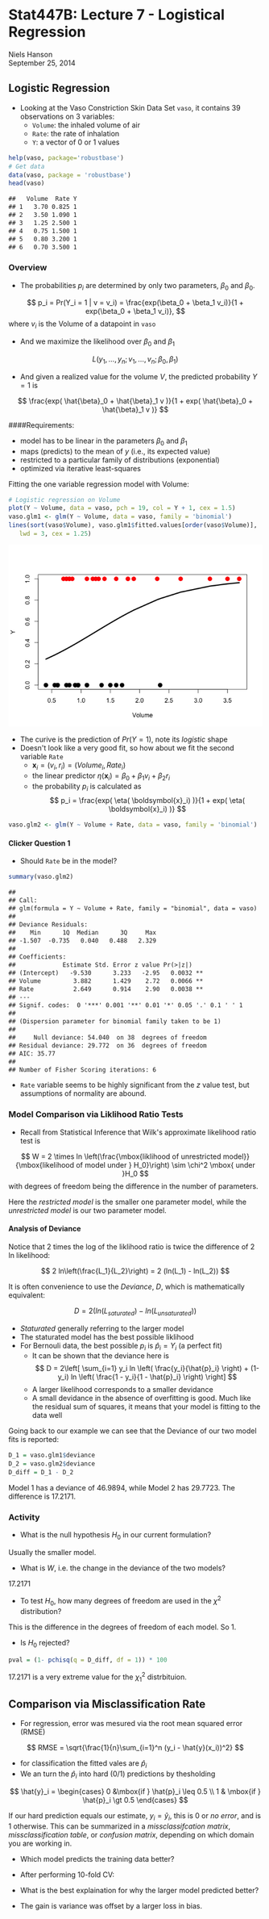# Stat447B: Lecture 7 - Logistical Regression
Niels Hanson  
September 25, 2014  

## Logistic Regression

* Looking at the Vaso Constriction Skin Data Set `vaso`, it contains 39 observations on 3 variables:
    * `Volume`: the inhaled volume of air
    * `Rate`: the rate of inhalation
    * `Y`: a vector of 0 or 1 values


```r
help(vaso, package='robustbase')
# Get data
data(vaso, package = 'robustbase')
head(vaso)
```

```
##   Volume  Rate Y
## 1   3.70 0.825 1
## 2   3.50 1.090 1
## 3   1.25 2.500 1
## 4   0.75 1.500 1
## 5   0.80 3.200 1
## 6   0.70 3.500 1
```

### Overview

* The probabilities $p_i$ are determined by only two parameters, $\beta_0$ and $\beta_0$.

$$
p_i = Pr(Y_i = 1 | v = v_i) = \frac{exp(\beta_0 + \beta_1 v_i)}{1 + exp(\beta_0 + \beta_1 v_i)},
$$
where $v_i$ is the Volume of a datapoint in `vaso`

* And we maximize the likelihood over $\beta_0$ and $\beta_1$

$$
L(y_1, \ldots, y_n; v_1, \ldots, v_n; \beta_0, \beta_1)
$$

* And given a realized value for the volume $V$, the predicted probability $Y=1$ is

$$
\frac{exp( \hat{\beta}_0 + \hat{\beta}_1 v )}{1 + exp( \hat{\beta}_0 + \hat{\beta}_1 v )}
$$

####Requirements:

* model has to be linear in the parameters $\beta_0$ and $\beta_1$
* maps (predicts) to the mean of $y$ (i.e., its expected value)
* restricted to a particular family of distributions (exponential)
* optimized via iterative least-squares

Fitting the one variable regression model with Volume:


```r
# Logistic regression on Volume
plot(Y ~ Volume, data = vaso, pch = 19, col = Y + 1, cex = 1.5)
vaso.glm1 <- glm(Y ~ Volume, data = vaso, family = 'binomial')
lines(sort(vaso$Volume), vaso.glm1$fitted.values[order(vaso$Volume)], 
   lwd = 3, cex = 1.25)
```

![plot of chunk unnamed-chunk-2](./lecture_07_logistic_regression_files/figure-html/unnamed-chunk-2.png) 

* The curive is the prediction of $Pr(Y=1)$, note its *logistic* shape
* Doesn't look like a very good fit, so how about we fit the second variable `Rate`
    * $\boldsymbol{x}_i = (v_i, r_i) = (Volume_i, Rate_i)$
    * the linear predictor $\eta(\boldsymbol{x}_i) = \beta_0 + \beta_1 v_i + \beta_2 r_i$
    * the probability $p_i$ is calculated as
    $$
    p_i = \frac{exp( \eta( \boldsymbol{x}_i) )}{1 + exp( \eta( \boldsymbol{x}_i) )}
    $$

```r
vaso.glm2 <- glm(Y ~ Volume + Rate, data = vaso, family = 'binomial')
```

#### Clicker Question 1

* Should `Rate` be in the model?


```r
summary(vaso.glm2)
```

```
## 
## Call:
## glm(formula = Y ~ Volume + Rate, family = "binomial", data = vaso)
## 
## Deviance Residuals: 
##    Min      1Q  Median      3Q     Max  
## -1.507  -0.735   0.040   0.488   2.329  
## 
## Coefficients:
##             Estimate Std. Error z value Pr(>|z|)   
## (Intercept)   -9.530      3.233   -2.95   0.0032 **
## Volume         3.882      1.429    2.72   0.0066 **
## Rate           2.649      0.914    2.90   0.0038 **
## ---
## Signif. codes:  0 '***' 0.001 '**' 0.01 '*' 0.05 '.' 0.1 ' ' 1
## 
## (Dispersion parameter for binomial family taken to be 1)
## 
##     Null deviance: 54.040  on 38  degrees of freedom
## Residual deviance: 29.772  on 36  degrees of freedom
## AIC: 35.77
## 
## Number of Fisher Scoring iterations: 6
```

* `Rate` variable seems to be highly significant from the $z$ value test, but assumptions of normality are abound.

### Model Comparison via Liklihood Ratio Tests

* Recall from Statistical Inference that Wilk's approximate likelihood ratio test is

$$
W = 2 \times ln \left(\frac{\mbox{liklihood of unrestricted model}}{\mbox{likelihood of model under } H_0}\right) \sim \chi^2 \mbox{ under }H_0
$$
with degrees of freedom being the difference in the number of parameters.

Here the *restricted model* is the smaller one parameter model, while the *unrestricted model* is our two parameter model.

#### Analysis of Deviance

Notice that 2 times the log of the liklihood ratio is twice the difference of 2 ln likelihood:

$$
2 ln\left(\frac{L_1}{L_2}\right) = 2 (ln(L_1) - ln(L_2))
$$

It is often convenience to use the *Deviance*, $D$, which is mathematically equivalent:

$$
D = 2 \left( ln(L_{saturated}) - ln(L_{unsaturated}) \right)
$$

* *Staturated* generally referring to the larger model
* The staturated model has the best possible liklihood
* For Bernouli data, the best possible $p_i$ is $\hat{p}_i = Y_i$ (a perfect fit)
    * It can be shown that the deviance here is
    $$
    D = 2\left[ \sum_{i=1} y_i ln \left( \frac{y_i}{\hat{p}_i} \right) + (1-y_i) ln \left( \frac{1 - y_i}{1 - \hat{p}_i} \right) \right]
    $$
    * A larger likelihood corresponds to a smaller devidance
    * A small devidance in the absence of overfitting is good. Much like the residual sum of squares, it means that your model is fitting to the data well


Going back to our example we can see that the Deviance of our two model fits is reported:


```r
D_1 = vaso.glm1$deviance
D_2 = vaso.glm2$deviance
D_diff = D_1 - D_2
```

Model 1 has a deviance of 46.9894, while Model 2 has 29.7723. The difference is 17.2171.

### Activity

* What is the null hypothesis $H_0$ in our current formulation?

Usually the smaller model. 

* What is $W$, i.e. the change in the deviance of the two models?

17.2171

* To test $H_0$, how many degrees of freedom are used in the $\chi^2$ distribution?

This is the difference in the degrees of freedom of each model. So 1.

* Is $H_0$ rejected?


```r
pval = (1- pchisq(q = D_diff, df = 1)) * 100
```

17.2171 is a very extreme value for the $\chi^2_1$ distrbituion. 

## Comparison via Misclassification Rate

* For regression, error was mesured via the root mean squared error (RMSE)

$$
RMSE = \sqrt{\frac{1}{n}\sum_{i=1}^n (y_i - \hat{y}(x_i))^2}
$$

* for classification the fitted vales are $\hat{p}_i$
* We an turn the $\hat{p}_i$ into hard (0/1) predictions by thesholding

$$
\hat{y}_i = \begin{cases} 0 &\mbox{if } \hat{p}_i \leq 0.5 \\ 
1 & \mbox{if } \hat{p}_i \gt 0.5 \end{cases} 
$$

If our hard prediction equals our estimate, $y_i = \hat{y}_i$, this is 0 or *no error*, and is 1 otherwise. This can be summarized in a *missclassifcation matrix*, *missclassification table*, or *confusion matrix*, depending on which domain you are working in. 

* Which model predicts the training data better?

* After performing 10-fold CV:

* What is the best explaination for why the larger model predicted better? 

* The gain is variance was offset by a larger loss in bias.
